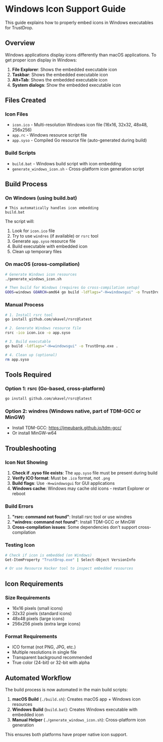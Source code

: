 # Windows Icon Support Guide

This guide explains how to properly embed icons in Windows executables for TrustDrop.

## Overview

Windows applications display icons differently than macOS applications. To get proper icon display in Windows:

1. **File Explorer**: Shows the embedded executable icon
2. **Taskbar**: Shows the embedded executable icon  
3. **Alt+Tab**: Shows the embedded executable icon
4. **System dialogs**: Show the embedded executable icon

## Files Created

### Icon Files
- `icon.ico` - Multi-resolution Windows icon file (16x16, 32x32, 48x48, 256x256)
- `app.rc` - Windows resource script file
- `app.syso` - Compiled Go resource file (auto-generated during build)

### Build Scripts
- `build.bat` - Windows build script with icon embedding
- `generate_windows_icon.sh` - Cross-platform icon generation script

## Build Process

### On Windows (using build.bat)
```batch
# This automatically handles icon embedding
build.bat
```

The script will:
1. Look for `icon.ico` file
2. Try to use `windres` (if available) or `rsrc` tool
3. Generate `app.syso` resource file
4. Build executable with embedded icon
5. Clean up temporary files

### On macOS (cross-compilation)
```bash
# Generate Windows icon resources
./generate_windows_icon.sh

# Then build for Windows (requires Go cross-compilation setup)
GOOS=windows GOARCH=amd64 go build -ldflags="-H=windowsgui" -o TrustDrop.exe .
```

### Manual Process
```bash
# 1. Install rsrc tool
go install github.com/akavel/rsrc@latest

# 2. Generate Windows resource file
rsrc -ico icon.ico -o app.syso

# 3. Build executable
go build -ldflags="-H=windowsgui" -o TrustDrop.exe .

# 4. Clean up (optional)
rm app.syso
```

## Tools Required

### Option 1: rsrc (Go-based, cross-platform)
```bash
go install github.com/akavel/rsrc@latest
```

### Option 2: windres (Windows native, part of TDM-GCC or MinGW)
- Install TDM-GCC: https://jmeubank.github.io/tdm-gcc/
- Or install MinGW-w64

## Troubleshooting

### Icon Not Showing
1. **Check if .syso file exists**: The `app.syso` file must be present during build
2. **Verify ICO format**: Must be `.ico` format, not `.png`
3. **Build flags**: Use `-H=windowsgui` for GUI applications
4. **Windows cache**: Windows may cache old icons - restart Explorer or reboot

### Build Errors
1. **"rsrc: command not found"**: Install rsrc tool or use windres
2. **"windres: command not found"**: Install TDM-GCC or MinGW
3. **Cross-compilation issues**: Some dependencies don't support cross-compilation

### Testing Icon
```bash
# Check if icon is embedded (on Windows)
Get-ItemProperty "TrustDrop.exe" | Select-Object VersionInfo

# Or use Resource Hacker tool to inspect embedded resources
```

## Icon Requirements

### Size Requirements
- 16x16 pixels (small icons)
- 32x32 pixels (standard icons)  
- 48x48 pixels (large icons)
- 256x256 pixels (extra large icons)

### Format Requirements
- ICO format (not PNG, JPG, etc.)
- Multiple resolutions in single file
- Transparent background recommended
- True color (24-bit) or 32-bit with alpha

## Automated Workflow

The build process is now automated in the main build scripts:

1. **macOS Build** (`./build.sh`): Creates macOS app + Windows icon resources
2. **Windows Build** (`build.bat`): Creates Windows executable with embedded icon
3. **Manual Helper** (`./generate_windows_icon.sh`): Cross-platform icon generation

This ensures both platforms have proper native icon support. 